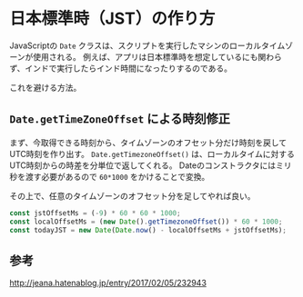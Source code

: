 # 日本標準時（JST）の作り方

JavaScriptの `Date` クラスは、スクリプトを実行したマシンのローカルタイムゾーンが使用される。
例えば、アプリは日本標準時を想定しているにも関わらず、インドで実行したらインド時間になったりするのである。

これを避ける方法。

## `Date.getTimeZoneOffset` による時刻修正

まず、今取得できる時刻から、タイムゾーンのオフセット分だけ時刻を戻してUTC時刻を作り出す。
`Date.getTimezoneOffset()` は、ローカルタイムに対するUTC時刻からの時差を分単位で返してくれる。
Dateのコンストラクタにはミリ秒を渡す必要があるので `60*1000` をかけることで変換。

その上で、任意のタイムゾーンのオフセット分を足してやれば良い。

```js
const jstOffsetMs = (-9) * 60 * 60 * 1000;
const localOffsetMs = (new Date().getTimezoneOffset()) * 60 * 1000;
const todayJST = new Date(Date.now() - localOffsetMs + jstOffsetMs);
```

## 参考

http://jeana.hatenablog.jp/entry/2017/02/05/232943
